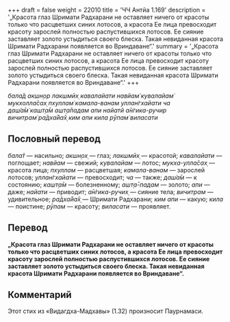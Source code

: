 +++
draft = false
weight = 22010
title = 'ЧЧ Антйа 1.169'
description = '„Красота глаз Шримати Радхарани не оставляет ничего от красоты только что расцветших синих лотосов, а красота Ее лица превосходит красоту зарослей полностью распустившихся лотосов. Ее сияние заставляет золото устыдиться своего блеска. Такая невиданная красота Шримати Радхарани появляется во Вриндаване“.'
summary = '„Красота глаз Шримати Радхарани не оставляет ничего от красоты только что расцветших синих лотосов, а красота Ее лица превосходит красоту зарослей полностью распустившихся лотосов. Ее сияние заставляет золото устыдиться своего блеска. Такая невиданная красота Шримати Радхарани появляется во Вриндаване“.'
+++

_бала̄д акшн̣ор лакшмӣх̣ кавалайати навйам̇ кувалайам̇  
мукхолла̄сах̣ пхуллам̇ камала-ванам уллан̇гхайати ча  
даш́а̄м̇ кашт̣а̄м ашт̣а̄падам апи найатй а̄н̇гика-ручир  
вичитрам̇ ра̄дха̄йа̄х̣ ким апи кила рӯпам̇ виласати_

## Пословный перевод

_бала̄т_ — насильно; _акшн̣ох̣_ — глаз; _лакшмӣх̣_ — красотой; _кавалайати_ — поглощает; _навйам_ — свежий; _кувалайам_ — лотос; _мукха_\-_улла̄сах̣_ — красота лица; _пхуллам_ — расцветшая; _камала_\-_ванам_ — зарослей лотосов; _уллан̇гхайати_ — превосходит; _ча_ — также; _даш́а̄м_ — к состоянию; _кашт̣а̄м_ — болезненному; _ашт̣а̄_\-_падам_ — золото; _апи_ — даже; _найати_ — приводит; _а̄н̇гика_\-_ручих̣_ — сияние тела; _вичитрам_ — удивительное; _ра̄дха̄йа̄х̣_ — Шримати Радхарани; _ким_ _апи_ — какую; _кила_ — поистине; _рӯпам_ — красоту; _виласати_ — проявляет.

## Перевод

**„Красота глаз Шримати Радхарани не оставляет ничего от красоты только что расцветших синих лотосов, а красота Ее лица превосходит красоту зарослей полностью распустившихся лотосов. Ее сияние заставляет золото устыдиться своего блеска. Такая невиданная красота Шримати Радхарани появляется во Вриндаване“.**

## Комментарий

Этот стих из «Видагдха-Мадхавы» (1.32) произносит Паурнамаси.
